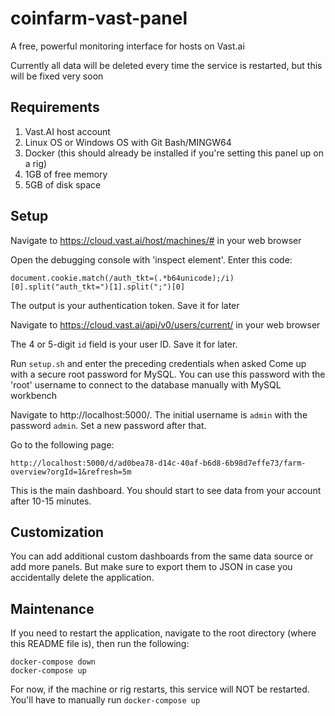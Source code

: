 # coinfarm-vast-panel
A free, powerful monitoring interface for hosts on Vast.ai

Currently all data will be deleted every time the service is restarted, but this will be fixed very soon

## Requirements
1. Vast.AI host account
2. Linux OS or Windows OS with Git Bash/MINGW64
3. Docker (this should already be installed if you're setting this panel up on a rig)
4. 1GB of free memory
5. 5GB of disk space

## Setup

Navigate to https://cloud.vast.ai/host/machines/# in your web browser

Open the debugging console with 'inspect element'. Enter this code: 

`document.cookie.match(/auth_tkt=(.*b64unicode);/i)[0].split("auth_tkt=")[1].split(";")[0]`

The output is your authentication token. Save it for later

Navigate to https://cloud.vast.ai/api/v0/users/current/ in your web browser

The 4 or 5-digit `id` field is your user ID. Save it for later.

Run `setup.sh` and enter the preceding credentials when asked
Come up with a secure root password for MySQL. You can use this password with the 'root' username to connect to the database manually with MySQL workbench

Navigate to http://localhost:5000/. The initial username is `admin` with the password `admin`. Set a new password after that.

Go to the following page:

`http://localhost:5000/d/ad0bea78-d14c-40af-b6d8-6b98d7effe73/farm-overview?orgId=1&refresh=5m`

This is the main dashboard. You should start to see data from your account after 10-15 minutes.

## Customization

You can add additional custom dashboards from the same data source or add more panels. But make sure to export them to JSON in case you accidentally delete the application.

## Maintenance

If you need to restart the application, navigate to the root directory (where this README file is), then run the following:

```
docker-compose down
docker-compose up
```

For now, if the machine or rig restarts, this service will NOT be restarted. You'll have to manually run `docker-compose up`